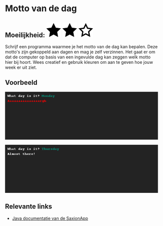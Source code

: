 # Motto van de dag
## Moeilijkheid: ![Filled](../resources/star-filled.svg) ![Filled](../resources/star-filled.svg) ![Outlined](../resources/star-outlined.svg) 

Schrijf een programma waarmee je het motto van de dag kan bepalen. Deze motto's zijn gekoppeld aan dagen en mag je zelf verzinnen. Het gaat er om dat de computer op basis van een ingevulde dag kan zeggen welk motto hier bij hoort. Wees creatief en gebruik kleuren om aan te geven hoe jouw week er uit ziet.

## Voorbeeld
![Example](sample_output.png)

![Example](sample_output2.png)

## Relevante links
* [Java documentatie van de SaxionApp](https://saxionapp.hboictlab.nl/nl/saxion/app/SaxionApp.html)


